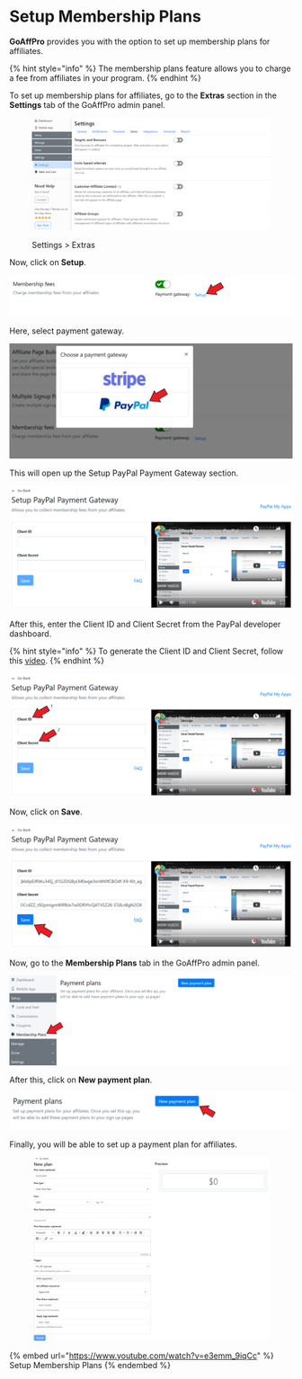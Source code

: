 # Setup Membership Plans

**GoAffPro** provides you with the option to set up membership plans for affiliates.&#x20;

{% hint style="info" %}
The membership plans feature allows you to charge a fee from affiliates in your program.&#x20;
{% endhint %}

To set up membership plans for affiliates, go to the **Extras** section in the **Settings** tab of the GoAffPro admin panel.

<figure><img src="../../../.gitbook/assets/image (113).png" alt=""><figcaption><p>Settings > Extras</p></figcaption></figure>

Now, click on **Setup**.

![Click on Setup](<../../../.gitbook/assets/Screenshot 2021-07-12 152616.png>)

Here, select payment gateway.

![Select payment gateway](<../../../.gitbook/assets/Screenshot 2021-07-12 153011.png>)

This will open up the Setup PayPal Payment Gateway section.

![Setup PayPal Payment Gateway](<../../../.gitbook/assets/image (1956).png>)

After this, enter the Client ID and Client Secret from the PayPal developer dashboard.&#x20;

{% hint style="info" %}
To generate the Client ID and Client Secret, follow this [video](https://www.youtube.com/watch?v=lWerDrwwdbw\&feature=emb_title).
{% endhint %}

![Enter the Client ID and Client Secret](<../../../.gitbook/assets/Screenshot 2020-09-22 171314.png>)

Now, click on **Save**.

![Click on Save](<../../../.gitbook/assets/Screenshot 2020-09-22 181933.png>)

Now, go to the **Membership Plans** tab in the GoAffPro admin panel.

![Membership Plans](<../../../.gitbook/assets/Screenshot 2021-07-20 113208.png>)

After this, click on **New payment plan**.

![Click on New payment plan](<../../../.gitbook/assets/Screenshot 2021-07-12 151447 (1).png>)

Finally, you will be able to set up a payment plan for affiliates.

<figure><img src="../../../.gitbook/assets/image (114).png" alt=""><figcaption></figcaption></figure>

{% embed url="https://www.youtube.com/watch?v=e3emm_9iqCc" %}
Setup Membership Plans
{% endembed %}
